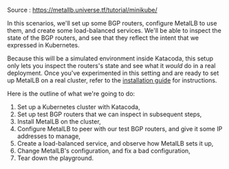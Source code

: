Source : https://metallb.universe.tf/tutorial/minikube/

In this scenarios, we'll set up some BGP routers, configure
MetalLB to use them, and create some load-balanced services. We'll be
able to inspect the state of the BGP routers, and see that they
reflect the intent that we expressed in Kubernetes.

Because this will be a simulated environment inside Katacoda, this
setup only lets you inspect the routers's state and see what it
_would_ do in a real deployment. Once you've experimented in this
setting and are ready to set up MetalLB on a real cluster, refer to
the [installation guide](https://metallb.universe.tf/installation/) for instructions.

Here is the outline of what we're going to do:

1. Set up a Kubernetes cluster with Katacoda,
2. Set up test BGP routers that we can inspect in subsequent steps,
3. Install MetalLB on the cluster,
4. Configure MetalLB to peer with our test BGP routers, and give it
   some IP addresses to manage,
5. Create a load-balanced service, and observe how MetalLB sets it up,
6. Change MetalLB's configuration, and fix a bad configuration,
7. Tear down the playground.
